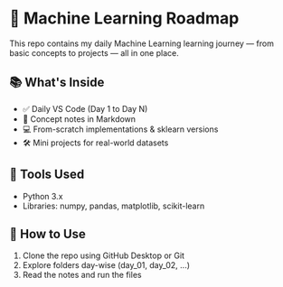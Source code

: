 # 🧠 Machine Learning Roadmap

This repo contains my daily Machine Learning learning journey — from basic concepts to projects — all in one place.

## 📚 What's Inside

- ✅ Daily VS Code (Day 1 to Day N)
- 📖 Concept notes in Markdown
- 💻 From-scratch implementations & sklearn versions
- 🛠️ Mini projects for real-world datasets

## 🔧 Tools Used

- Python 3.x
- Libraries: numpy, pandas, matplotlib, scikit-learn

## 🚀 How to Use

1. Clone the repo using GitHub Desktop or Git
2. Explore folders day-wise (day_01, day_02, ...)
3. Read the notes and run the files

